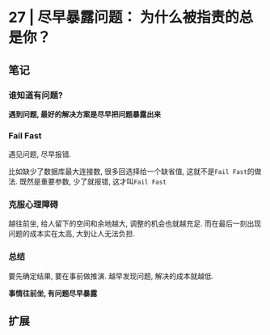 # 27 | 尽早暴露问题： 为什么被指责的总是你？

## 笔记

### 谁知道有问题?

**遇到问题, 最好的解决方案是尽早把问题暴露出来**

### Fail Fast

遇见问题, 尽早报错.

比如缺少了数据库最大连接数, 很多回选择给一个缺省值, 这就不是`Fail Fast`的做法. 既然是重要参数, 少了就报错, 这才叫`Fail Fast`

### 克服心理障碍

越往前坐, 给人留下的空间和余地越大, 调整的机会也就越充足. 而在最后一刻出现问题的成本实在太高, 大到让人无法负担.

### 总结

要先确定结果, 要在事前做推演. 越早发现问题, 解决的成本就越低.

**事情往前坐, 有问题尽早暴露**

## 扩展
